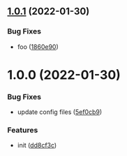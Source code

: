 ## [1.0.1](https://github.com/dword-design/personal-data/compare/v1.0.0...v1.0.1) (2022-01-30)


### Bug Fixes

* foo ([1860e90](https://github.com/dword-design/personal-data/commit/1860e903b6d5065beaffe5ed87c4049a807bcc0e))

# 1.0.0 (2022-01-30)


### Bug Fixes

* update config files ([5ef0cb9](https://github.com/dword-design/personal-data/commit/5ef0cb9558e1592ebd270f90922c7c7b95645a91))


### Features

* init ([dd8cf3c](https://github.com/dword-design/personal-data/commit/dd8cf3c662f4a83c9aaea9a86fc5b8c81f72baab))
